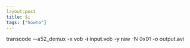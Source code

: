 ```yaml
---
layout:post
title: $i
tags: ["howto"]
---
```


transcode --a52_demux -x vob -i input.vob -y raw -N 0x01 -o output.avi
